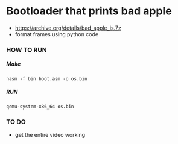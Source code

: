 # Bootloader that prints bad apple

- https://archive.org/details/bad_apple_is.7z
- format frames using python code

### HOW TO RUN
##### Make
``` nasm -f bin boot.asm -o os.bin ```
##### RUN
``` qemu-system-x86_64 os.bin ```

### TO DO
- get the entire video working
